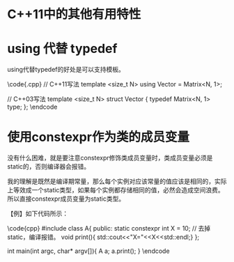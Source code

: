 # C++11中的其他有用特性

# using 代替 typedef

using代替typedef的好处是可以支持模板。

\code{.cpp}
// C++11写法
template <size_t N>
using Vector = Matrix<N, 1>;

// C++03写法
template <size_t N>
struct Vector
{
    typedef Matrix<N, 1> type;
};
\endcode


# 使用constexpr作为类的成员变量

没有什么困难，就是要注意constexpr修饰类成员变量时，类成员变量必须是static的，否则编译器会报错。

我的理解是既然是编译期常量，那么每个实例对应该常量的值应该是相同的，实际上等效成一个static类型，如果每个实例都存储相同的值，必然会造成空间浪费。
所以直接constexpr成员变量为static类型。

【例】如下代码所示：

\code{cpp}
#include <iostream>
class A{
public:
    static constexpr int X = 10; // 去掉static，编译报错。
    void print(){ std::cout<<"X="<<X<<std::endl;}
};

int main(int argc, char* argv[]){
    A a;
    a.print();
}
\endcode